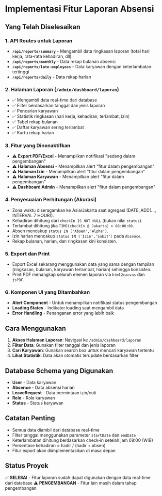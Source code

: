 # Implementasi Fitur Laporan Absensi

## Yang Telah Diselesaikan

### 1. API Routes untuk Laporan
- **`/api/reports/summary`** - Mengambil data ringkasan laporan (total hari kerja, rata-rata kehadiran, dll)
- **`/api/reports/monthly`** - Data rekap bulanan absensi
- **`/api/reports/late-employees`** - Data karyawan dengan keterlambatan tertinggi
- **`/api/reports/daily`** - Data rekap harian

### 2. Halaman Laporan (`/admin/dashboard/laporan`)
- ✅ Mengambil data real-time dari database
- ✅ Filter berdasarkan tanggal dan jenis laporan
- ✅ Pencarian karyawan
- ✅ Statistik ringkasan (hari kerja, kehadiran, terlambat, izin)
- ✅ Tabel rekap bulanan
- ✅ Daftar karyawan sering terlambat
- ✅ Kartu rekap harian

### 3. Fitur yang Dinonaktifkan
- ⚠️ **Export PDF/Excel** - Menampilkan notifikasi "sedang dalam pengembangan"
- ⚠️ **Halaman Absensi** - Menampilkan alert "fitur dalam pengembangan"
- ⚠️ **Halaman Izin** - Menampilkan alert "fitur dalam pengembangan"  
- ⚠️ **Halaman Karyawan** - Menampilkan alert "fitur dalam pengembangan"
- ⚠️ **Dashboard Admin** - Menampilkan alert "fitur dalam pengembangan"

### 4. Penyesuaian Perhitungan (Akurasi)
- Zona waktu diseragamkan ke Asia/Jakarta saat agregasi (DATE_ADD(..., INTERVAL 7 HOUR)).
- Kehadiran dihitung dari `checkIn IS NOT NULL` (bukan nilai `status`).
- Terlambat dihitung jika `TIME(checkIn @ Jakarta) > 08:00:00`.
- Absen mencakup `status IN ('Absen','Alpha')`.
- Izin harian mencakup `status IN ('Izin','Sakit')` pada `Absence`.
- Rekap bulanan, harian, dan ringkasan kini konsisten.

### 5. Export dan Print
- Export Excel sekarang menggunakan data yang sama dengan tampilan (ringkasan, bulanan, karyawan terlambat, harian) sehingga konsisten.
- Print PDF menangkap seluruh elemen laporan via `html2canvas` dan `jsPDF`.

### 6. Komponen UI yang Ditambahkan
- **Alert Component** - Untuk menampilkan notifikasi status pengembangan
- **Loading States** - Indikator loading saat mengambil data
- **Error Handling** - Penanganan error yang lebih baik

## Cara Menggunakan

1. **Akses Halaman Laporan**: Navigasi ke `/admin/dashboard/laporan`
2. **Filter Data**: Gunakan filter tanggal dan jenis laporan
3. **Cari Karyawan**: Gunakan search box untuk mencari karyawan tertentu
4. **Lihat Statistik**: Data akan otomatis terupdate berdasarkan filter

## Database Schema yang Digunakan

- **User** - Data karyawan
- **Absence** - Data absensi harian
- **LeaveRequest** - Data permintaan izin/cuti
- **Role** - Role karyawan
- **Status** - Status karyawan

## Catatan Penting

- Semua data diambil dari database real-time
- Filter tanggal menggunakan parameter `startDate` dan `endDate`
- Keterlambatan dihitung berdasarkan check-in setelah jam 08:00 (WIB)
- Persentase kehadiran = hadir / (hadir + absen)
- Fitur export akan diimplementasikan di masa depan

## Status Proyek

✅ **SELESAI** - Fitur laporan sudah dapat digunakan dengan data real-time dari database
⚠️ **PENGEMBANGAN** - Fitur lain masih dalam tahap pengembangan
